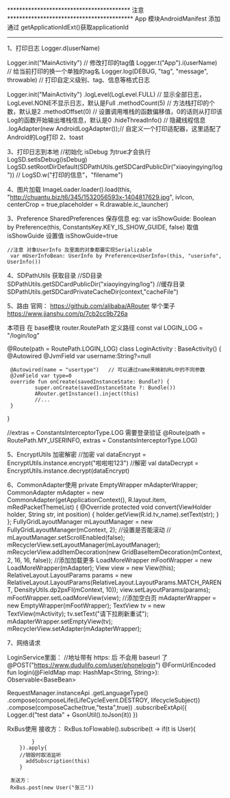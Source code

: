 *****************************************   注意  ******************************************
App 模块AndroidManifest 添加
<meta-data
            android:name="APPLICATION_ID"
            android:value="${applicationId}"/>
通过 getApplicationIdExt()获取applicationId
********************************************************************************************

1、打印日志
   Logger.d(userName)

   Logger.init("MainActivity")         // 修改打印的tag值
   Logger.t("App").i(userName)         // 给当前打印的换一个单独的tag名
   Logger.log(DEBUG, "tag", "message", throwable) // 打印自定义级别、tag、信息等格式日志

   Logger.init("MainActivity")
        .logLevel(LogLevel.FULL) //  显示全部日志，LogLevel.NONE不显示日志，默认是Full
        .methodCount(5)         //  方法栈打印的个数，默认是2
        .methodOffset(0)        //  设置调用堆栈的函数偏移值，0的话则从打印该Log的函数开始输出堆栈信息，默认是0
        .hideThreadInfo()      //  隐藏线程信息
        .logAdapter(new AndroidLogAdapter());// 自定义一个打印适配器，这里适配了Android的Log打印
2、toast


3、打印日志到本地
    //初始化 isDebug 为true才会执行
    LogSD.setIsDebug(isDebug)
    LogSD.setRootDirDefault(SDPathUtils.getSDCardPublicDir("xiaoyingying/log"))
    //
    LogSD.w("打印的信息"，"filename")

4、图片加载
    ImageLoader.loader().load(this, "http://chuantu.biz/t6/345/1532056593x-1404817629.jpg", ivIcon,
                    centerCrop = true,placeholder = R.drawable.ic_launcher)

3、Preference
    SharedPreferences 保存信息
    eg:
    var isShowGuide: Boolean by Preference(this, ConstantsKey.KEY_IS_SHOW_GUIDE, false)
    取值 isShowGuide
    设置值 isShowGuide=true

    //注意 对象UserInfo 及里面的对象都要实现Serializable
     var mUserInfoBean: UserInfo by Preference<UserInfo>(this, "userinfo", UserInfo())

4、SDPathUtils 获取目录
    //SD目录
    SDPathUtils.getSDCardPublicDir("xiaoyingying/log")
    //缓存目录
    SDPathUtils.getSDCardPrivateCacheDir(context,"cacheFile")


5、路由
  官网： https://github.com/alibaba/ARouter
  举个栗子
  https://www.jianshu.com/p/7cb2cc9b726a

  本项目
  在 base模块 router.RoutePath 定义路径
  const val LOGIN_LOG = "/login/log"

  @Route(path = RoutePath.LOGIN_LOG)
  class LoginActivity : BaseActivity() {
     @Autowired
     @JvmField var username:String?=null

     @Autowired(name = "usertype")   // 可以通过name来映射URL中的不同参数
     @JvmField var type=0
     override fun onCreate(savedInstanceState: Bundle?) {
             super.onCreate(savedInstanceState ?: Bundle())
             ARouter.getInstance().inject(this)
             //...
     }
  }

  //extras = ConstantsInterceptorType.LOG  需要登录验证
  @Route(path = RoutePath.MY_USERINFO, extras = ConstantsInterceptorType.LOG)


5、EncryptUtils 加密解密
    //加密
    val dataEncrypt = EncryptUtils.instance.encrypt("啦啦啦123")
    //解密
    val dataDecrypt = EncryptUtils.instance.decrypt(dataEncrypt)




6、CommonAdapter使用
     private EmptyWrapper mAdapterWrapper;
        CommonAdapter<String> mAdapter = new CommonAdapter<String>(getApplicationContext(), R.layout.item, mRedPacketThemeList) {
            @Override
            protected void convert(ViewHolder holder, String str, int position) {
                holder.getView(R.id.tv_name).setText(str);
            }
        };
        FullyGridLayoutManager mLayoutManager = new FullyGridLayoutManager(mContext, 2);
        //设置是否能滚动
        // mLayoutManager.setScrollEnabled(false);
        mRecyclerView.setLayoutManager(mLayoutManager);
        mRecyclerView.addItemDecoration(new GridBaseItemDecoration(mContext, 2, 16, 16, false));
        //添加加载更多
        LoadMoreWrapper mFootWrapper = new LoadMoreWrapper(mAdapter);
        View view = new View(this);
        RelativeLayout.LayoutParams params = new RelativeLayout.LayoutParams(RelativeLayout.LayoutParams.MATCH_PARENT, DensityUtils.dp2pxFI(mContext, 10));
        view.setLayoutParams(params);
        mFootWrapper.setLoadMoreView(view);
        //添加空白页
        mAdapterWrapper = new EmptyWrapper(mFootWrapper);
        TextView tv = new TextView(mActivity);
        tv.setText("请下拉刷新重试");
        mAdapterWrapper.setEmptyView(tv);
        mRecyclerView.setAdapter(mAdapterWrapper);


7、网络请求

LoginService里面：
//地址带有 https: 后 不会用 baseurl 了
@POST("https://www.dudulifo.com/user/phonelogin")
@FormUrlEncoded
fun login(@FieldMap map: HashMap<String, String>): Observable<BaseBean<UserInfo>>

RequestManager.instanceApi
                    .getLanguageType()
                    .compose(composeLife(LifeCycleEvent.DESTROY, lifecycleSubject))
                    .compose(composeCache(true,"testa",true))
                    .subscribeExtApi({
                        Logger.d("test data" + GsonUtil().toJson(it))
                    })

RxBus使用
    接收方：
        RxBus.toFlowable().subscribe(t ->
            if(t is User){

            }
        }).apply{
        //销毁时取消监听
          addSubscription(this)
        }

     发送方：
     RxBus.post(new User("张三"))
